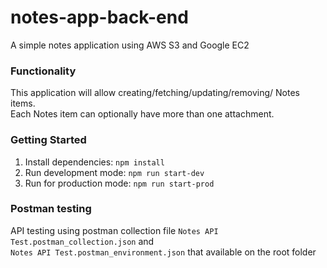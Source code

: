 # notes-app-back-end
A simple notes application using AWS S3 and Google EC2

### Functionality
This application will allow creating/fetching/updating/removing/ Notes items.  
Each Notes item can optionally have more than one attachment. 

### Getting Started
1. Install dependencies: `npm install`
2. Run development mode: `npm run start-dev`
3. Run for production mode: `npm run start-prod`

### Postman testing
API testing using postman collection file `Notes API Test.postman_collection.json` and  
`Notes API Test.postman_environment.json` that available on the root folder
